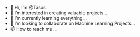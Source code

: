 - 👋 Hi, I’m @Tasos
- 👀 I’m interested in creating valuable projects...
- 🌱 I’m currently learning everything...
- 💞️ I’m looking to collaborate on Machine Learning Projects...
- 📫 How to reach me ...

<!---
T-asos/T-asos is a ✨ special ✨ repository because its `README.md` (this file) appears on your GitHub profile.
You can click the Preview link to take a look at your changes.
--->
